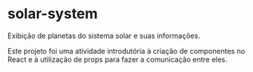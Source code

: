 # solar-system
Exibição de planetas do sistema solar e suas informações.

Este projeto foi uma atividade introdutória à criação de componentes no React e à utilização de props para fazer a comunicação entre eles.